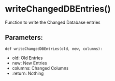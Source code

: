 # writeChangedDBEntries()
Function to write the Changed Database entries
## Parameters:
    def writeChangedDBEntries(old, new, columns):
- old: Old Entries
- new: New Entries
- columns: Changed Columns
- :return: Nothing
